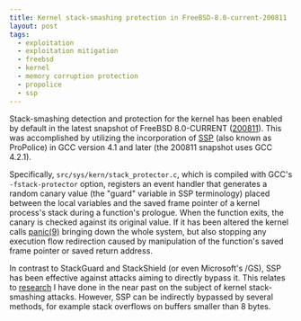 ```yaml
---
title: Kernel stack-smashing protection in FreeBSD-8.0-current-200811
layout: post
tags:
  - exploitation
  - exploitation mitigation
  - freebsd
  - kernel
  - memory corruption protection
  - propolice
  - ssp
---
```

Stack-smashing detection and protection for the kernel has been enabled by
default in the latest snapshot of FreeBSD 8.0-CURRENT
([200811](ftp://ftp.freebsd.org/pub/FreeBSD/snapshots/200811/)). This was
accomplished by utilizing the incorporation of
[SSP](http://www.trl.ibm.com/projects/security/ssp/) (also known as ProPolice)
in GCC version 4.1 and later (the 200811 snapshot uses GCC 4.2.1). 

Specifically, `src/sys/kern/stack_protector.c`, which is compiled with GCC's
`-fstack-protector` option, registers an event handler that generates a random
canary value (the "guard" variable in SSP terminology) placed between the local
variables and the saved frame pointer of a kernel process's stack during a
function's prologue. When the function exits, the canary is checked against its
original value. If it has been altered the kernel calls
[panic(9)](http://www.freebsd.org/cgi/man.cgi?query=panic&#038;apropos=0&#038;sektion=9&#038;manpath=FreeBSD+8-current&#038;format=html)
bringing down the whole system, but also stopping any execution flow redirection
caused by manipulation of the function's saved frame pointer or saved return address.

In contrast to StackGuard and StackShield (or even Microsoft's /GS), SSP has been
effective against attacks aiming to directly bypass it. This relates to
[research](http://rainbow.cs.unipi.gr/projects/oss/wiki/EventSixteen) I have done
in the near past on the subject of kernel stack-smashing attacks. However, SSP can
be indirectly bypassed by several methods, for example stack overflows on buffers
smaller than 8 bytes.
